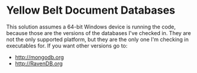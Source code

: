 # Yellow Belt Document Databases

This solution assumes a 64-bit Windows device is running the code, because those are the versions of the databases I've checked in.  They are not the only supported platform, but they are the only one I'm checking in executables for.  If you want other versions go to:

* http://mongodb.org
* http://RavenDB.org

